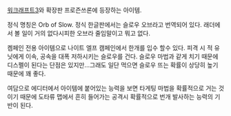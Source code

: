 [워크래프트3](%EC%9B%8C%ED%81%AC%EB%9E%98%ED%94%84%ED%8A%B83.md)와 확장판 프로즌쓰론에
등장하는 아이템.

정식 명칭은 Orb of Slow. 정식 한글판에서는 슬로우 오브라고 번역되어 있다. 래더에서 볼 일이 거의 없다시피한 오브라 줄임말이고
뭐고 없다.

켐페인 전용 아이템으로 나이트 엘프 캠페인에서 한개를 입수 할수 있다. 피격 시 적 유닛에게 이속, 공속을 대폭 저하시키는 슬로우를 건다.
슬로우 마법과 같게 치기 때문에 디스펠이 된다는 단점은 있지만...그래도 일단 먹으면 슬로우 뜨는 확률이 상당히 높기 때문에 꽤 좋다.

여담으로 에디터에서 아이템에 붙어있는 능력을 보면 타게팅 마법을 확률적으로 거는 것이기 때문에 도타류 맵에서 흔히 들어가는 공격시 확률적으로
번개 발사하는 능력의 기반이 된다.

